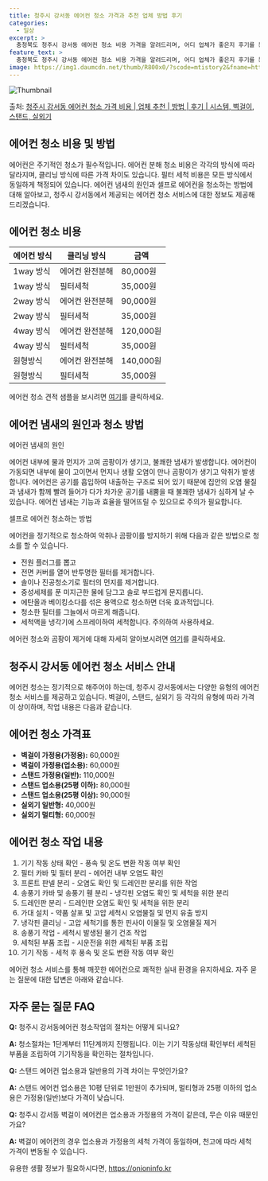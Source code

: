 ```yaml
---
title: 청주시 강서동 에어컨 청소 가격과 추천 업체 방법 후기
categories:
  - 일상
excerpt: >
  충청북도 청주시 강서동 에어컨 청소 비용 가격을 알려드리며, 어디 업체가 좋은지 후기를 통해 알아보겠습니다. 현재 글에서는 시스템, 벽걸이, 스탠드, 실외기 각각에 대해 청소 비용이 나와 있으니 참고하시면 되겠습니다. 에어컨 분해 청소 방법 보기 👈 클릭셀프 에어컨 청소 방법 보기👈 클릭청주시 강서동 에어컨 청소 비용시스템에어컨 방식클리닝방식금액1way 방식에어컨 완전분해80,000원1way 방식에어컨 필터세척35,000원2way 방식에어컨 완전분해90,000원2way 방식에어컨 필터세척35,000원4way 방식에어컨 완전분해120,000원4way 방식에어컨 필터세척35,000원원형방식에어컨 완전분해140,000원원형방식에어컨 필터세척35,000원에어컨 청소 견적 샘플 보기 👈 클릭에어컨 냄새의 원인에어..
feature_text: >
  충청북도 청주시 강서동 에어컨 청소 비용 가격을 알려드리며, 어디 업체가 좋은지 후기를 통해 알아보겠습니다. 현재 글에서는 시스템, 벽걸이, 스탠드, 실외기 각각에 대해 청소 비용이 나와 있으니 참고하시면 되겠습니다. 에어컨 분해 청소 방법 보기 👈 클릭셀프 에어컨 청소 방법 보기👈 클릭청주시 강서동 에어컨 청소 비용시스템에어컨 방식클리닝방식금액1way 방식에어컨 완전분해80,000원1way 방식에어컨 필터세척35,000원2way 방식에어컨 완전분해90,000원2way 방식에어컨 필터세척35,000원4way 방식에어컨 완전분해120,000원4way 방식에어컨 필터세척35,000원원형방식에어컨 완전분해140,000원원형방식에어컨 필터세척35,000원에어컨 청소 견적 샘플 보기 👈 클릭에어컨 냄새의 원인에어..
image: https://img1.daumcdn.net/thumb/R800x0/?scode=mtistory2&fname=https%3A%2F%2Fblog.kakaocdn.net%2Fdn%2FPmbWx%2FbtsHxTS9Vcf%2FIT2jaInkcCnnSavbyYTwyk%2Fimg.webp
---
```


![Thumbnail](https://img1.daumcdn.net/thumb/R800x0/?scode=mtistory2&fname=https%3A%2F%2Fblog.kakaocdn.net%2Fdn%2FPmbWx%2FbtsHxTS9Vcf%2FIT2jaInkcCnnSavbyYTwyk%2Fimg.webp)

<p>출처: <a href="https://onioninfo.kr/entry/%EC%B2%AD%EC%A3%BC%EC%8B%9C-%EA%B0%95%EC%84%9C%EB%8F%99-%EC%97%90%EC%96%B4%EC%BB%A8-%EC%B2%AD%EC%86%8C-%EA%B0%80%EA%B2%A9-%EB%B9%84%EC%9A%A9-%EC%97%85%EC%B2%B4-%EC%B6%94%EC%B2%9C-%EB%B0%A9%EB%B2%95-%ED%9B%84%EA%B8%B0-%EC%8B%9C%EC%8A%A4%ED%85%9C-%EB%B2%BD%EA%B1%B8%EC%9D%B4-%EC%8A%A4%ED%83%A0%EB%93%9C-%EC%8B%A4%EC%99%B8%EA%B8%B0" rel="dofollow">청주시 강서동 에어컨 청소 가격 비용 | 업체 추천 | 방법 | 후기 | 시스템, 벽걸이, 스탠드, 실외기</a> </p>

## 에어컨 청소 비용 및 방법



에어컨은 주기적인 청소가 필수적입니다. 에어컨 분해 청소 비용은 각각의 방식에 따라 달라지며, 클리닝 방식에 따른 가격 차이도 있습니다.
필터 세척 비용은 모든 방식에서 동일하게 책정되어 있습니다. 에어컨 냄새의 원인과 셀프로 에어컨을 청소하는 방법에 대해 알아보고, 청주시
강서동에서 제공되는 에어컨 청소 서비스에 대한 정보도 제공해 드리겠습니다.



## 에어컨 청소 비용



**에어컨 방식** | **클리닝 방식** | **금액**  
---|---|---  
1way 방식 | 에어컨 완전분해 | 80,000원  
1way 방식 | 필터세척 | 35,000원  
2way 방식 | 에어컨 완전분해 | 90,000원  
2way 방식 | 필터세척 | 35,000원  
4way 방식 | 에어컨 완전분해 | 120,000원  
4way 방식 | 필터세척 | 35,000원  
원형방식 | 에어컨 완전분해 | 140,000원  
원형방식 | 필터세척 | 35,000원  
  


에어컨 청소 견적 샘플을 보시려면 [여기](https://www.samplecleaning.com)를 클릭하세요.



## 에어컨 냄새의 원인과 청소 방법

에어컨 냄새의 원인

에어컨 내부에 물과 먼지가 고여 곰팡이가 생기고, 불쾌한 냄새가 발생합니다. 에어컨이 가동되면 내부에 물이 고이면서 먼지나 생활 오염이 만나
곰팡이가 생기고 악취가 발생합니다. 에어컨은 공기를 흡입하여 내출하는 구조로 되어 있기 때문에 집안의 오염 물질과 냄새가 함께 빨려 들어가
다가 차가운 공기를 내뿜을 때 불쾌한 냄새가 심하게 날 수 있습니다. 에어컨 냄새는 기능과 효율을 떨어뜨릴 수 있으므로 주의가 필요합니다.

셀프로 에어컨 청소하는 방법

에어컨을 정기적으로 청소하여 악취나 곰팡이를 방지하기 위해 다음과 같은 방법으로 청소를 할 수 있습니다.

  * 전원 플러그를 뽑고
  * 전면 커버를 열어 반투명한 필터를 제거합니다.
  * 솔이나 진공청소기로 필터의 먼지를 제거합니다.
  * 중성세제를 푼 미지근한 물에 담그고 솔로 부드럽게 문지릅니다.
  * 에탄올과 베이킹소다를 섞은 용액으로 청소하면 더욱 효과적입니다.
  * 청소한 필터를 그늘에서 마르게 해줍니다.
  * 세척액을 냉각기에 스프레이하여 세척합니다. 주의하여 사용하세요.

에어컨 청소와 곰팡이 제거에 대해 자세히 알아보시려면 [여기](https://www.moldcleaning.com)를 클릭하세요.



## 청주시 강서동 에어컨 청소 서비스 안내



에어컨 청소는 정기적으로 해주어야 하는데, 청주시 강서동에서는 다양한 유형의 에어컨 청소 서비스를 제공하고 있습니다. 벽걸이, 스탠드,
실외기 등 각각의 유형에 따라 가격이 상이하며, 작업 내용은 다음과 같습니다.



## 에어컨 청소 가격표

  * **벽걸이 가정용(가정용):** 60,000원
  * **벽걸이 가정용(업소용):** 60,000원
  * **스탠드 가정용(일반):** 110,000원
  * **스탠드 업소용(25평 이하):** 80,000원
  * **스탠드 업소용(25평 이상):** 90,000원
  * **실외기 일반형:** 40,000원
  * **실외기 멀티형:** 60,000원



## 에어컨 청소 작업 내용

  1. 기기 작동 상태 확인 - 풍속 및 온도 변환 작동 여부 확인
  2. 필터 카바 및 필터 분리 - 에어컨 내부 오염도 확인
  3. 프론트 판넬 분리 - 오염도 확인 및 드레인판 분리를 위한 작업
  4. 송풍기 카바 및 송풍기 휀 분리 - 냉각핀 오염도 확인 및 세척을 위한 분리
  5. 드레인판 분리 - 드레인판 오염도 확인 및 세척을 위한 분리
  6. 가대 설치 - 약품 살포 및 고압 세척시 오염물질 및 먼지 유출 방지
  7. 냉각핀 클리닝 - 고압 세척기를 통한 핀사이 이물질 및 오염물질 제거
  8. 송풍기 작업 - 세척시 발생된 물기 건조 작업
  9. 세척된 부품 조립 - 시운전을 위한 세척된 부품 조립
  10. 기기 작동 - 세척 후 풍속 및 온도 변환 작동 여부 확인

에어컨 청소 서비스를 통해 깨끗한 에어컨으로 쾌적한 실내 환경을 유지하세요. 자주 묻는 질문에 대한 답변은 아래와 같습니다.



## 자주 묻는 질문 FAQ

**Q:** 청주시 강서동에어컨 청소작업의 절차는 어떻게 되나요?

**A:** 청소절차는 1단계부터 11단계까지 진행됩니다. 이는 기기 작동상태 확인부터 세척된 부품을 조립하여 기기작동을 확인하는
절차입니다.

**Q:** 스탠드 에어컨 업소용과 일반용의 가격 차이는 무엇인가요?

**A:** 스탠드 에어컨 업소용은 10평 단위로 1만원이 추가되며, 멀티형과 25평 이하의 업소용은 가정용(일반)보다 가격이 낮습니다.

**Q:** 청주시 강서동 벽걸이 에어컨은 업소용과 가정용의 가격이 같은데, 무슨 이유 때문인가요?

**A:** 벽걸이 에어컨의 경우 업소용과 가정용의 세척 가격이 동일하며, 천고에 따라 세척 가격이 변동될 수 있습니다.



 

유용한 생활 정보가 필요하시다면, <a href="https://onioninfo.kr" rel="dofollow">https://onioninfo.kr</a>


